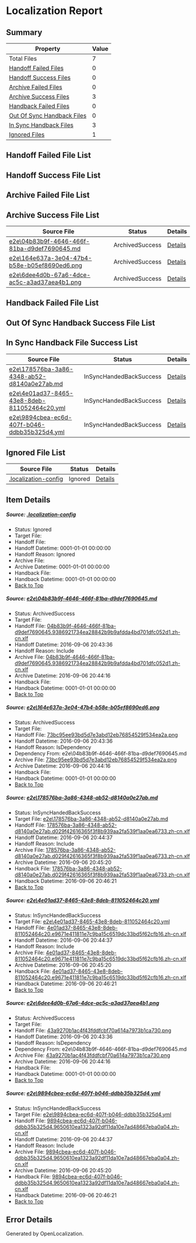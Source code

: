 # <a name='report-top'></a> Localization Report

## Summary
 Property | Value 
 -------- | ----- 
 Total Files | 7
[ Handoff Failed Files ](#handoff-failed-list)| 0
[ Handoff Success Files ](#handoff-success-list)| 0
[ Archive Failed Files ](#archive-failed-list)| 0
[ Archive Success Files ](#archive-success-list)| 3
[ Handback Failed Files ](#handback-failed-list)| 0
[ Out Of Sync Handback Files ](#outofsync-handback-success-list)| 0
[ In Sync Handback Files ](#insync-handback-success-list)| 3
[ Ignored Files ](#ignored-list)| 1

## <a name='handoff-failed-list'></a> Handoff Failed File List

## <a name='handoff-success-list'></a> Handoff Success File List

## <a name='archive-failed-list'></a> Archive Failed File List

## <a name='archive-success-list'></a> Archive Success File List
 Source File | Status | Details 
 ----------- | ------ | ------- 
 [e2e\04b83b9f-4646-466f-81ba-d9def7690645.md](https://github.com/OpenLocalizationTestOrg/ol-test0/blob/5d2956f6a4ee03e87ff5344e9eeaca196d5e6b26/e2e/04b83b9f-4646-466f-81ba-d9def7690645.md) | ArchivedSuccess | [Details](#fc98b2e9d9aa9217687335801a3923861c43c2911)
 [e2e\164e637a-3e04-47b4-b58e-b05ef8690ed6.png](https://github.com/OpenLocalizationTestOrg/ol-test0/blob/5d2956f6a4ee03e87ff5344e9eeaca196d5e6b26/e2e/164e637a-3e04-47b4-b58e-b05ef8690ed6.png) | ArchivedSuccess | [Details](#73bc95ee93bd5d7e3abd12eb76854529f534ea2a2)
 [e2e\6dee4d0b-67a6-4dce-ac5c-a3ad37aea4b1.png](https://github.com/OpenLocalizationTestOrg/ol-test0/blob/5d2956f6a4ee03e87ff5344e9eeaca196d5e6b26/e2e/6dee4d0b-67a6-4dce-ac5c-a3ad37aea4b1.png) | ArchivedSuccess | [Details](#43a9270b1ac4f43fddfcbf70a614a7973b1ca7305)

## <a name='handback-failed-list'></a> Handback Failed File List

## <a name='outofsync-handback-success-list'></a> Out Of Sync Handback Success File List

## <a name='insync-handback-success-list'></a> In Sync Handback File Success List
 Source File | Status | Details 
 ----------- | ------ | ------- 
 [e2e\178576ba-3a86-4348-ab52-d8140a0e27ab.md](https://github.com/OpenLocalizationTestOrg/ol-test0/blob/ecc43a9ed358c2b38ea0a069f785ea5297c2332a/e2e/178576ba-3a86-4348-ab52-d8140a0e27ab.md) | InSyncHandedBackSuccess | [Details](#adc16c584d90902b9ffbedf971b64e489a24c9893)
 [e2e\4e01ad37-8465-43e8-8deb-811052464c20.yml](https://github.com/OpenLocalizationTestOrg/ol-test0/blob/ecc43a9ed358c2b38ea0a069f785ea5297c2332a/e2e/4e01ad37-8465-43e8-8deb-811052464c20.yml) | InSyncHandedBackSuccess | [Details](#207e3d9bd4665d98746c57814846ccee3f832b834)
 [e2e\9894cbea-ec6d-407f-b046-ddbb35b325d4.yml](https://github.com/OpenLocalizationTestOrg/ol-test0/blob/ecc43a9ed358c2b38ea0a069f785ea5297c2332a/e2e/9894cbea-ec6d-407f-b046-ddbb35b325d4.yml) | InSyncHandedBackSuccess | [Details](#4f13377c6dc9682e77f9ea4accd73e656f9a77526)

## <a name='ignored-list'></a> Ignored File List
 Source File | Status | Details 
 ----------- | ------ | ------- 
 [.localization-config](https://github.com/OpenLocalizationTestOrg/ol-test0/blob/ecc43a9ed358c2b38ea0a069f785ea5297c2332a/.localization-config) | Ignored | [Details](#3d4f252ac210baf56311d7e97dcc2db10974dbd20)

## Item Details
##### <a name='3d4f252ac210baf56311d7e97dcc2db10974dbd20'></a> Source: [.localization-config](https://github.com/OpenLocalizationTestOrg/ol-test0/blob/ecc43a9ed358c2b38ea0a069f785ea5297c2332a/.localization-config)
* Status: Ignored
* Target File: 
* Handoff File: 
* Handoff Datetime: 0001-01-01 00:00:00
* Handoff Reason: Ignored
* Archive File: 
* Archive Datetime: 0001-01-01 00:00:00
* Handback File: 
* Handback Datetime: 0001-01-01 00:00:00
* [Back to Top](#report-top)

##### <a name='fc98b2e9d9aa9217687335801a3923861c43c2911'></a> Source: [e2e\04b83b9f-4646-466f-81ba-d9def7690645.md](https://github.com/OpenLocalizationTestOrg/ol-test0/blob/5d2956f6a4ee03e87ff5344e9eeaca196d5e6b26/e2e/04b83b9f-4646-466f-81ba-d9def7690645.md)
* Status: ArchivedSuccess
* Target File: 
* Handoff File: [04b83b9f-4646-466f-81ba-d9def7690645.9386921734ea28842b9b9afdda4bd701dfc052d1.zh-cn.xlf](https://github.com/OpenLocalizationTestOrg/ol-test0-handoff/blob/298d8b9796e55da7a0ea74f56eab7c02104d480e/ol-handoff/OpenLocalizationTestOrg/ol-test0-zhcn/ci/ht/04b83b9f-4646-466f-81ba-d9def7690645.9386921734ea28842b9b9afdda4bd701dfc052d1.zh-cn.xlf)
* Handoff Datetime: 2016-09-06 20:43:36
* Handoff Reason: Include
* Archive File: [04b83b9f-4646-466f-81ba-d9def7690645.9386921734ea28842b9b9afdda4bd701dfc052d1.zh-cn.xlf](https://github.com/OpenLocalizationTestOrg/ol-test0-handoff/blob/2aaf58040185cadf357ba6b2ccf7a2dea02e74ec/ol-archive/OpenLocalizationTestOrg/ol-test0-zhcn/ci/ht/04b83b9f-4646-466f-81ba-d9def7690645.9386921734ea28842b9b9afdda4bd701dfc052d1.zh-cn.xlf)
* Archive Datetime: 2016-09-06 20:44:16
* Handback File: 
* Handback Datetime: 0001-01-01 00:00:00
* [Back to Top](#report-top)

##### <a name='73bc95ee93bd5d7e3abd12eb76854529f534ea2a2'></a> Source: [e2e\164e637a-3e04-47b4-b58e-b05ef8690ed6.png](https://github.com/OpenLocalizationTestOrg/ol-test0/blob/5d2956f6a4ee03e87ff5344e9eeaca196d5e6b26/e2e/164e637a-3e04-47b4-b58e-b05ef8690ed6.png)
* Status: ArchivedSuccess
* Target File: 
* Handoff File: [73bc95ee93bd5d7e3abd12eb76854529f534ea2a.png](https://github.com/OpenLocalizationTestOrg/ol-test0-handoff/blob/298d8b9796e55da7a0ea74f56eab7c02104d480e/ol-handoff/OpenLocalizationTestOrg/ol-test0-zhcn/ci/ht/73bc95ee93bd5d7e3abd12eb76854529f534ea2a.png)
* Handoff Datetime: 2016-09-06 20:43:36
* Handoff Reason: IsDependency
* Dependency From: e2e\04b83b9f-4646-466f-81ba-d9def7690645.md
* Archive File: [73bc95ee93bd5d7e3abd12eb76854529f534ea2a.png](https://github.com/OpenLocalizationTestOrg/ol-test0-handoff/blob/2aaf58040185cadf357ba6b2ccf7a2dea02e74ec/ol-archive/OpenLocalizationTestOrg/ol-test0-zhcn/ci/ht/73bc95ee93bd5d7e3abd12eb76854529f534ea2a.png)
* Archive Datetime: 2016-09-06 20:44:16
* Handback File: 
* Handback Datetime: 0001-01-01 00:00:00
* [Back to Top](#report-top)

##### <a name='adc16c584d90902b9ffbedf971b64e489a24c9893'></a> Source: [e2e\178576ba-3a86-4348-ab52-d8140a0e27ab.md](https://github.com/OpenLocalizationTestOrg/ol-test0/blob/ecc43a9ed358c2b38ea0a069f785ea5297c2332a/e2e/178576ba-3a86-4348-ab52-d8140a0e27ab.md)
* Status: InSyncHandedBackSuccess
* Target File: [e2e\178576ba-3a86-4348-ab52-d8140a0e27ab.md](https://github.com/OpenLocalizationTestOrg/ol-test0-zhcn/blob/5d83ac07820157207eb05c865d644de7bcbf7d9d/e2e/178576ba-3a86-4348-ab52-d8140a0e27ab.md)
* Handoff File: [178576ba-3a86-4348-ab52-d8140a0e27ab.d029f42616365f3f8b939aa2fa539f1aa0ea6733.zh-cn.xlf](https://github.com/OpenLocalizationTestOrg/ol-test0-handoff/blob/bbd01e086ae7dae342b1f095103c4b541d27f71c/ol-handoff/OpenLocalizationTestOrg/ol-test0-zhcn/ci/ht/178576ba-3a86-4348-ab52-d8140a0e27ab.d029f42616365f3f8b939aa2fa539f1aa0ea6733.zh-cn.xlf)
* Handoff Datetime: 2016-09-06 20:44:37
* Handoff Reason: Include
* Archive File: [178576ba-3a86-4348-ab52-d8140a0e27ab.d029f42616365f3f8b939aa2fa539f1aa0ea6733.zh-cn.xlf](https://github.com/OpenLocalizationTestOrg/ol-test0-handoff/blob/09969b15f21ad01bfb6a442374b7469e474add0e/ol-archive/OpenLocalizationTestOrg/ol-test0-zhcn/ci/ht/178576ba-3a86-4348-ab52-d8140a0e27ab.d029f42616365f3f8b939aa2fa539f1aa0ea6733.zh-cn.xlf)
* Archive Datetime: 2016-09-06 20:45:20
* Handback File: [178576ba-3a86-4348-ab52-d8140a0e27ab.d029f42616365f3f8b939aa2fa539f1aa0ea6733.zh-cn.xlf](https://github.com/OpenLocalizationTestOrg/ol-test0-handback/blob/5f3b7b62ba4ab2645b27cdcc6e96d24e53f1169d/ol-handback/OpenLocalizationTestOrg/ol-test0-zhcn/ci/ht/178576ba-3a86-4348-ab52-d8140a0e27ab.d029f42616365f3f8b939aa2fa539f1aa0ea6733.zh-cn.xlf)
* Handback Datetime: 2016-09-06 20:46:21
* [Back to Top](#report-top)

##### <a name='207e3d9bd4665d98746c57814846ccee3f832b834'></a> Source: [e2e\4e01ad37-8465-43e8-8deb-811052464c20.yml](https://github.com/OpenLocalizationTestOrg/ol-test0/blob/ecc43a9ed358c2b38ea0a069f785ea5297c2332a/e2e/4e01ad37-8465-43e8-8deb-811052464c20.yml)
* Status: InSyncHandedBackSuccess
* Target File: [e2e\4e01ad37-8465-43e8-8deb-811052464c20.yml](https://github.com/OpenLocalizationTestOrg/ol-test0-zhcn/blob/5d83ac07820157207eb05c865d644de7bcbf7d9d/e2e/4e01ad37-8465-43e8-8deb-811052464c20.yml)
* Handoff File: [4e01ad37-8465-43e8-8deb-811052464c20.e9671e411811e7c9ba15c6519dc33bd5f62cfb16.zh-cn.xlf](https://github.com/OpenLocalizationTestOrg/ol-test0-handoff/blob/bbd01e086ae7dae342b1f095103c4b541d27f71c/ol-handoff/OpenLocalizationTestOrg/ol-test0-zhcn/ci/ht/4e01ad37-8465-43e8-8deb-811052464c20.e9671e411811e7c9ba15c6519dc33bd5f62cfb16.zh-cn.xlf)
* Handoff Datetime: 2016-09-06 20:44:37
* Handoff Reason: Include
* Archive File: [4e01ad37-8465-43e8-8deb-811052464c20.e9671e411811e7c9ba15c6519dc33bd5f62cfb16.zh-cn.xlf](https://github.com/OpenLocalizationTestOrg/ol-test0-handoff/blob/09969b15f21ad01bfb6a442374b7469e474add0e/ol-archive/OpenLocalizationTestOrg/ol-test0-zhcn/ci/ht/4e01ad37-8465-43e8-8deb-811052464c20.e9671e411811e7c9ba15c6519dc33bd5f62cfb16.zh-cn.xlf)
* Archive Datetime: 2016-09-06 20:45:20
* Handback File: [4e01ad37-8465-43e8-8deb-811052464c20.e9671e411811e7c9ba15c6519dc33bd5f62cfb16.zh-cn.xlf](https://github.com/OpenLocalizationTestOrg/ol-test0-handback/blob/5f3b7b62ba4ab2645b27cdcc6e96d24e53f1169d/ol-handback/OpenLocalizationTestOrg/ol-test0-zhcn/ci/ht/4e01ad37-8465-43e8-8deb-811052464c20.e9671e411811e7c9ba15c6519dc33bd5f62cfb16.zh-cn.xlf)
* Handback Datetime: 2016-09-06 20:46:21
* [Back to Top](#report-top)

##### <a name='43a9270b1ac4f43fddfcbf70a614a7973b1ca7305'></a> Source: [e2e\6dee4d0b-67a6-4dce-ac5c-a3ad37aea4b1.png](https://github.com/OpenLocalizationTestOrg/ol-test0/blob/5d2956f6a4ee03e87ff5344e9eeaca196d5e6b26/e2e/6dee4d0b-67a6-4dce-ac5c-a3ad37aea4b1.png)
* Status: ArchivedSuccess
* Target File: 
* Handoff File: [43a9270b1ac4f43fddfcbf70a614a7973b1ca730.png](https://github.com/OpenLocalizationTestOrg/ol-test0-handoff/blob/298d8b9796e55da7a0ea74f56eab7c02104d480e/ol-handoff/OpenLocalizationTestOrg/ol-test0-zhcn/ci/ht/43a9270b1ac4f43fddfcbf70a614a7973b1ca730.png)
* Handoff Datetime: 2016-09-06 20:43:36
* Handoff Reason: IsDependency
* Dependency From: e2e\04b83b9f-4646-466f-81ba-d9def7690645.md
* Archive File: [43a9270b1ac4f43fddfcbf70a614a7973b1ca730.png](https://github.com/OpenLocalizationTestOrg/ol-test0-handoff/blob/2aaf58040185cadf357ba6b2ccf7a2dea02e74ec/ol-archive/OpenLocalizationTestOrg/ol-test0-zhcn/ci/ht/43a9270b1ac4f43fddfcbf70a614a7973b1ca730.png)
* Archive Datetime: 2016-09-06 20:44:16
* Handback File: 
* Handback Datetime: 0001-01-01 00:00:00
* [Back to Top](#report-top)

##### <a name='4f13377c6dc9682e77f9ea4accd73e656f9a77526'></a> Source: [e2e\9894cbea-ec6d-407f-b046-ddbb35b325d4.yml](https://github.com/OpenLocalizationTestOrg/ol-test0/blob/ecc43a9ed358c2b38ea0a069f785ea5297c2332a/e2e/9894cbea-ec6d-407f-b046-ddbb35b325d4.yml)
* Status: InSyncHandedBackSuccess
* Target File: [e2e\9894cbea-ec6d-407f-b046-ddbb35b325d4.yml](https://github.com/OpenLocalizationTestOrg/ol-test0-zhcn/blob/5d83ac07820157207eb05c865d644de7bcbf7d9d/e2e/9894cbea-ec6d-407f-b046-ddbb35b325d4.yml)
* Handoff File: [9894cbea-ec6d-407f-b046-ddbb35b325d4.9650610ea1323a92df11da10e7ad48667eba0a04.zh-cn.xlf](https://github.com/OpenLocalizationTestOrg/ol-test0-handoff/blob/bbd01e086ae7dae342b1f095103c4b541d27f71c/ol-handoff/OpenLocalizationTestOrg/ol-test0-zhcn/ci/ht/9894cbea-ec6d-407f-b046-ddbb35b325d4.9650610ea1323a92df11da10e7ad48667eba0a04.zh-cn.xlf)
* Handoff Datetime: 2016-09-06 20:44:37
* Handoff Reason: Include
* Archive File: [9894cbea-ec6d-407f-b046-ddbb35b325d4.9650610ea1323a92df11da10e7ad48667eba0a04.zh-cn.xlf](https://github.com/OpenLocalizationTestOrg/ol-test0-handoff/blob/09969b15f21ad01bfb6a442374b7469e474add0e/ol-archive/OpenLocalizationTestOrg/ol-test0-zhcn/ci/ht/9894cbea-ec6d-407f-b046-ddbb35b325d4.9650610ea1323a92df11da10e7ad48667eba0a04.zh-cn.xlf)
* Archive Datetime: 2016-09-06 20:45:20
* Handback File: [9894cbea-ec6d-407f-b046-ddbb35b325d4.9650610ea1323a92df11da10e7ad48667eba0a04.zh-cn.xlf](https://github.com/OpenLocalizationTestOrg/ol-test0-handback/blob/5f3b7b62ba4ab2645b27cdcc6e96d24e53f1169d/ol-handback/OpenLocalizationTestOrg/ol-test0-zhcn/ci/ht/9894cbea-ec6d-407f-b046-ddbb35b325d4.9650610ea1323a92df11da10e7ad48667eba0a04.zh-cn.xlf)
* Handback Datetime: 2016-09-06 20:46:21
* [Back to Top](#report-top)


## Error Details

Generated by OpenLocalization.
